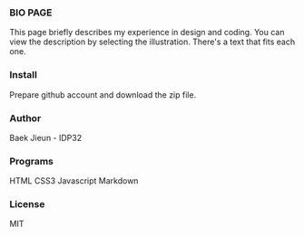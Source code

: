### BIO PAGE

This page briefly describes my experience in design and coding. You can view the description by selecting the illustration. There's a text that fits each one.

### Install

Prepare github account and download the zip file.

### Author

Baek Jieun - IDP32 

### Programs
HTML
CSS3
Javascript
Markdown

### License
MIT